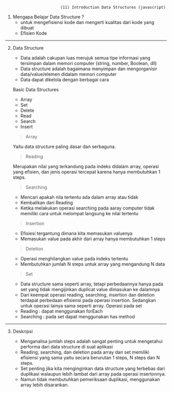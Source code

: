                             (11) Introduction Data Structures (javascript)

1. Mengapa Belajar Data Structure ?
   - untuk mengefisiensi kode dan mengerti kualitas dari kode yang dibuat
   - Efisien Kode

---

2. Data Structure

   - Data adalah cakupan luas merujuk semua tipe informasi yang tersimpan dalam memori computer (string, number, Boolean, dll)
   - Data structure adalah bagaimana menyimpan dan mengorganisir data/value/elemen didalam memori computer
   - Data dapat dikelola dengan berbagai cara

   Basic Data Structures

   - Array
   - Set
   - Delete
   - Read
   - Search
   - Insert

   > Array

   Yaitu data structure paling dasar dan serbaguna.

   > Reading

   Merupakan nilai yang terkandung pada indeks didalam array, operasi yang efisien, dan jenis operasi tercepat karena hanya membutuhkan 1 steps.

   > Searching

   - Mencari apakah nila tertentu ada dalam array atau tidak
   - Kembalikan dari Reading
   - Ketika melakukan operasi searching pada aaray computer tidak memiliki cara untuk melompat langsung ke nilai tertentu

   > Insertion

   - Efisiesi tergantung dimana kita memasukan valuenya
   - Memasukan value pada akhir dari array hanya membutuhkan 1 steps

   > Deletion

   - Operasi menghilangkan value pada indeks tertentu
   - Membutuhkan jumlah N steps untuk array yang mengandung N data

   > Set

   - Data structure sama seperti array, tetapi perbedaannya hanya pada set yang tidak mengijinkan duplicat value dimasukan ke dalamnya
   - Dari keempat operasi reading, searching, insertion dan deletion terdapat perbedaan efisiensi pada operasi insertion. Sedangkan untuk operasi lainya sama seperti array.
     Operasi pada set
   - Reading : dapat menggunakan forEach
   - Searching : pada set dapat menggunakan has method

---

3. Deskripsi

   - Menganalisa jumlah steps adalah sangat penting untuk mengetahui performa dari data structure di suat aplikasi
   - Reading, searching, dan deletion pada array dan set memiliki efisiensi yang sama yaitu secara berurutan 1 steps, N steps dan N steps.
   - Set penting jika kita menginginkan data structure yang terbebas dari duplikasi walaupun lebih lambat dari array pada operasi insertonnya.
   - Namun tidak membutuhkan pemeriksaan duplikasi, menggunakan array lebih disarankan.
